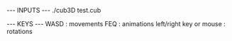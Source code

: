 --- INPUTS ---
./cub3D test.cub

--- KEYS ---
WASD : movements
FEQ : animations
left/right key or mouse : rotations
